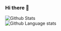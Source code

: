 ### Hi there 👋

![Github Stats](https://github-readme-stats.vercel.app/api?username=lindazha0&show_icons=true)    
![Github Language stats](https://github-readme-stats.vercel.app/api/top-langs/?username=lindazha0&langs_count=3&theme=dracula)

<!-- - 🔭 I’m currently working on 
- 🌱 I’m currently learning ...
- 👯 I’m looking to collaborate on ...
- 🤔 I’m looking for help with ...
- 💬 Ask me about ...
- 📫 How to reach me: ...
- 😄 Pronouns: ...
- ⚡ Fun fact: ...
-->
